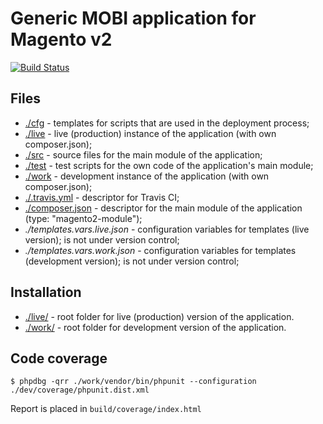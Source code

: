 # Generic MOBI application for Magento v2

[![Build Status](https://travis-ci.org/praxigento/mobi_app_generic_mage2.svg)](https://travis-ci.org/praxigento/mobi_app_generic_mage2/)

## Files

* [./cfg](./cfg) - templates for scripts that are used in the deployment process;
* [./live](./live) - live (production) instance of the application (with own composer.json);
* [./src](./src) - source files for the main module of the application;
* [./test](./test) - test scripts for the own code of the application's main module;
* [./work](./work) - development instance of the application (with own composer.json);
* [./.travis.yml](./.travis.yml) - descriptor for Travis CI; 
* [./composer.json](./composer.json) - descriptor for the main module of the application (type: "magento2-module");
* *./templates.vars.live.json* - configuration variables for templates (live version); is not under version control; 
* *./templates.vars.work.json* - configuration variables for templates (development version); is not under version control;



## Installation

* [./live/](./live/) - root folder for live (production) version of the application.
* [./work/](./work/) - root folder for development version of the application.



## Code coverage

    $ phpdbg -qrr ./work/vendor/bin/phpunit --configuration ./dev/coverage/phpunit.dist.xml

Report is placed in `build/coverage/index.html`